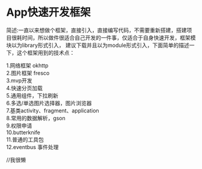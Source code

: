 # App快速开发框架

简述:一直以来想做个框架，直接引入，直接编写代码，不需要重新搭建，搭建项目很耗时间，所以做件很适合自己开发的一件事，仅适合于自身快速开发，框架模块以为library形式引入，
建议下载并且以为module形式引入，下面简单的描述一下，这个框架用到的技术点：

1.网络框架 okhttp<br/>
2.图片框架 fresco <br/>
3.mvp开发 <br/>
4.快速分页加载<br/>
5.通用组件，下拉刷新<br/>
6.多选/单选图片选择器，图片浏览器<br/>
7.基类activity、fragment、application<br/>
8.常用的数据解析，gson<br/>
9.权限申请<br/>
10.butterknife<br/>
11.普通的工具包<br/>
12.eventbus 事件处理<br/>


//我很懒
